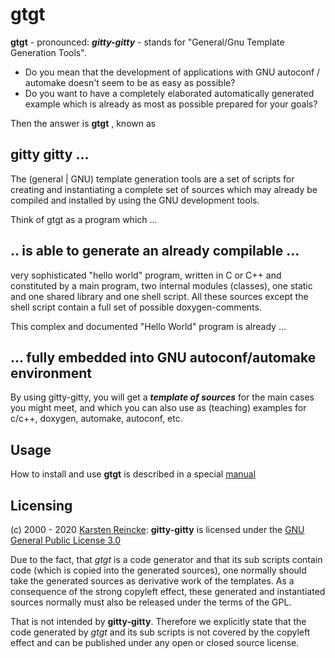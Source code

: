 # gtgt

**gtgt** - pronounced: ***gitty-gitty*** - stands for "General/Gnu Template Generation Tools".


* Do you mean that the development of applications with GNU autoconf / automake doesn't seem to be as easy as possible?
* Do you want to have a completely elaborated automatically generated example which is already as most as possible prepared for your goals?

Then the answer is **gtgt** , known as

## gitty gitty ...

The (general | GNU) template generation tools are a set of scripts for creating and instantiating a complete set of sources which may already be compiled and
installed by using the GNU development tools.

Think of gtgt as a program which ...

## .. is able to generate an already compilable ...

very sophisticated "hello world" program, written in C or C++ and constituted by a main program, two internal modules (classes), one static and one shared library and one shell script. All these sources except the shell script contain a full set of possible doxygen-comments.

This complex and documented "Hello World" program is already ...


## ... fully embedded into GNU autoconf/automake environment

By using gitty-gitty, you will get a ***template of sources*** for the main cases you might meet, and which you can also use as (teaching) examples for c/c++, doxygen, automake, autoconf, etc.

## Usage

How to install and use **gtgt** is described in a special [manual](./manual.md)

## Licensing

(c) 2000 - 2020 [Karsten Reincke](mailto:k.reincke@fodina.de): **gitty-gitty** is licensed under the [GNU General Public License 3.0](http://www.gnu.org/copyleft/gpl.html)

Due to the fact, that *gtgt* is a code generator and that its sub scripts contain code (which is copied into the generated sources), one normally should take the generated sources as derivative work of the templates. As a consequence of the strong copyleft effect, these generated and instantiated sources normally must also be released  under the terms of the GPL.

That is not intended by **gitty-gitty**. Therefore we explicitly state that the code generated by *gtgt* and its sub scripts is not covered by the copyleft effect and can be published under any open or closed source license.
